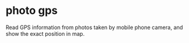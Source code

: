 # photo gps

Read GPS information from photos taken by mobile phone camera, and show the
exact position in map.
